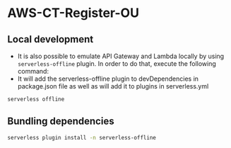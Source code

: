 # AWS-CT-Register-OU

## Local development
- It is also possible to emulate API Gateway and Lambda locally by using `serverless-offline` plugin. In order to do that, execute the following command:
- It will add the serverless-offline plugin to devDependencies in package.json file as well as will add it to plugins in serverless.yml
```bash
serverless offline
```
## Bundling dependencies
```bash
serverless plugin install -n serverless-offline
```
